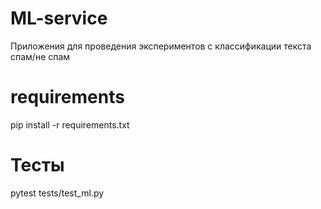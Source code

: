 # ML-service
Приложения для проведения экспериментов с классификации текста спам/не спам
# requirements
pip install -r requirements.txt
# Тесты 
pytest tests/test_ml.py

